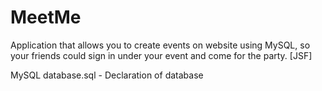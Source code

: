 MeetMe
======

Application that allows you to create events on website using MySQL, so your friends could sign 
in under your event and come for the party. [JSF]


MySQL database.sql - Declaration of database 
